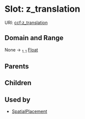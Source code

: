 
# Slot: z_translation



URI: [ccf:z_translation](http://purl.org/ccf/z_translation)


## Domain and Range

None &#8594;  <sub>1..1</sub> [Float](types/Float.md)

## Parents


## Children


## Used by

 * [SpatialPlacement](SpatialPlacement.md)
